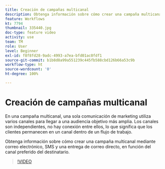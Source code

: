 ```yaml
---
title: Creación de campañas multicanal
description: Obtenga información sobre cómo crear una campaña multicanal mediante correo electrónico, SMS y una entrega de correo directo, en función del canal preferido del destinatario.
feature: Workflows
kt: 7794
thumbnail: 335440.jpg
doc-type: feature video
activity: use
team: TM
role: User
level: Beginner
exl-id: f8f8fd28-9adc-4993-a7ea-bfd01ac0fdf1
source-git-commit: b1b8d8a99a551239c445fb588cbd126b66a53c9b
workflow-type: ht
source-wordcount: '0'
ht-degree: 100%

---
```


# Creación de campañas multicanal

En una campaña multicanal, una sola comunicación de marketing utiliza varios canales para llegar a una audiencia objetivo más amplia. Los canales son independientes, no hay conexión entre ellos, lo que significa que los clientes permanecen en un canal dentro de un flujo de trabajo.

Obtenga información sobre cómo crear una campaña multicanal mediante correo electrónico, SMS y una entrega de correo directo, en función del canal preferido del destinatario.

>[!VIDEO](https://video.tv.adobe.com/v/335440?quality=12&learn=on)
